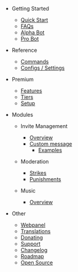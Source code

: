 - Getting Started

  - [Quick Start](/pl/getting-started/quick-start.md)
  - [FAQs](/pl/getting-started/faq.md)
  - [Alpha Bot](/pl/getting-started/alpha.md)
  - [Pro Bot](/pl/getting-started/pro.md)

- Reference

  - [Commands](/pl/reference/commands.md)
  - [Configs / Settings](/pl/reference/settings.md)

- Premium

  - [Features](/pl/premium/features.md)
  - [Tiers](/pl/premium/tiers.md)
  - [Setup](/pl/premium/setup.md)

- Modules

  - Invite Management

    - [Overview](/pl/modules/invites/overview.md)
    - [Custom message](/pl/modules/invites/custom-message.md)
      - [Examples](/pl/modules/invites/examples.md)

  - Moderation

    - [Strikes](/pl/modules/moderation/strikes.md)
    - [Punishments](/pl/modules/moderation/punishments.md)

  - Music

    - [Overview](/pl/modules/music/overview.md)

- Other

  - [Webpanel](/pl/other/webpanel.md)
  - [Translations](/pl/other/translations.md)
  - [Donating](/pl/other/donating.md)
  - [Support](/pl/other/support.md)
  - [Changelog](/pl/other/changelog.md)
  - [Roadmap](/pl/other/roadmap.md)
  - [Open Source](/pl/other/open-source.md)
